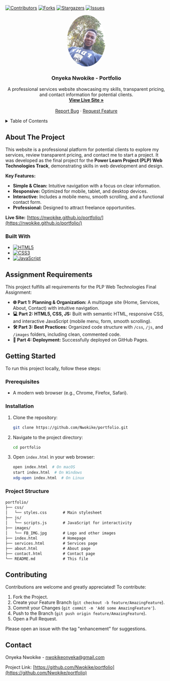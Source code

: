 <!-- PROJECT SHIELDS -->
[![Contributors][contributors-shield]][contributors-url]
[![Forks][forks-shield]][forks-url]
[![Stargazers][stars-shield]][stars-url]
[![Issues][issues-shield]][issues-url]

<!-- PROJECT LOGO -->
<div align="center">
  <a href="https://nwokike.github.io/portfolio/">
    <img src="images/FB_IMG.jpg" alt="Logo" width="120" style="border-radius: 50%;">
  </a>

<h3 align="center">Onyeka Nwokike - Portfolio</h3>

  <p align="center">
    A professional services website showcasing my skills, transparent pricing, and contact information for potential clients.
    <br />
    <a href="https://nwokike.github.io/portfolio/"><strong>View Live Site »</strong></a>
    <br />
    <br />
    <a href="https://github.com/Nwokike/portfolio/issues">Report Bug</a>
    ·
    <a href="https://github.com/Nwokike/portfolio/issues">Request Feature</a>
  </p>
</div>

<!-- TABLE OF CONTENTS -->
<details>
  <summary>Table of Contents</summary>
  <ol>
    <li>
      <a href="#about-the-project">About The Project</a>
      <ul>
        <li><a href="#built-with">Built With</a></li>
      </ul>
    </li>
    <li><a href="#assignment-requirements">Assignment Requirements</a></li>
    <li><a href="#getting-started">Getting Started</a></li>
    <li><a href="#contributing">Contributing</a></li>
    <li><a href="#contact">Contact</a></li>
  </ol>
</details>

<!-- ABOUT THE PROJECT -->
## About The Project

This website is a professional platform for potential clients to explore my services, review transparent pricing, and contact me to start a project. It was developed as the final project for the **Power Learn Project (PLP) Web Technologies Track**, demonstrating skills in web development and design.

**Key Features:**
- **Simple & Clean:** Intuitive navigation with a focus on clear information.
- **Responsive:** Optimized for mobile, tablet, and desktop devices.
- **Interactive:** Includes a mobile menu, smooth scrolling, and a functional contact form.
- **Professional:** Designed to attract freelance opportunities.

**Live Site:** [https://nwokike.github.io/portfolio/](https://nwokike.github.io/portfolio/)

### Built With

- [![HTML5][html5-shield]][html5-url]
- [![CSS3][css3-shield]][css3-url]
- [![JavaScript][javascript-shield]][javascript-url]

<!-- ASSIGNMENT REQUIREMENTS -->
## Assignment Requirements

This project fulfills all requirements for the PLP Web Technologies Final Assignment:

- **🌐 Part 1: Planning & Organization:** A multipage site (Home, Services, About, Contact) with intuitive navigation.
- **💻 Part 2: HTML5, CSS, JS:** Built with semantic HTML, responsive CSS, and interactive JavaScript (mobile menu, form, smooth scrolling).
- **🛠️ Part 3: Best Practices:** Organized code structure with `/css`, `/js`, and `/images` folders, including clean, commented code.
- **🚀 Part 4: Deployment:** Successfully deployed on GitHub Pages.

<!-- GETTING STARTED -->
## Getting Started

To run this project locally, follow these steps:

### Prerequisites

- A modern web browser (e.g., Chrome, Firefox, Safari).

### Installation

1. Clone the repository:
   ```bash
   git clone https://github.com/Nwokike/portfolio.git
   ```
2. Navigate to the project directory:
   ```bash
   cd portfolio
   ```
3. Open `index.html` in your web browser:
   ```bash
   open index.html  # On macOS
   start index.html  # On Windows
   xdg-open index.html  # On Linux
   ```

### Project Structure

```
portfolio/
├── css/
│   └── styles.css       # Main stylesheet
├── js/
│   └── scripts.js       # JavaScript for interactivity
├── images/
│   └── FB_IMG.jpg       # Logo and other images
├── index.html           # Homepage
├── services.html        # Services page
├── about.html           # About page
├── contact.html         # Contact page
└── README.md            # This file
```

<!-- CONTRIBUTING -->
## Contributing

Contributions are welcome and greatly appreciated! To contribute:

1. Fork the Project.
2. Create your Feature Branch (`git checkout -b feature/AmazingFeature`).
3. Commit your Changes (`git commit -m 'Add some AmazingFeature'`).
4. Push to the Branch (`git push origin feature/AmazingFeature`).
5. Open a Pull Request.

Please open an issue with the tag "enhancement" for suggestions.

<!-- CONTACT -->
## Contact

Onyeka Nwokike - [nwokikeonyeka@gmail.com](mailto:nwokikeonyeka@gmail.com)

Project Link: [https://github.com/Nwokike/portfolio](https://github.com/Nwokike/portfolio)

<!-- MARKDOWN LINKS & IMAGES -->
[contributors-shield]: https://img.shields.io/github/contributors/Nwokike/portfolio.svg?style=for-the-badge
[contributors-url]: https://github.com/Nwokike/portfolio/graphs/contributors
[forks-shield]: https://img.shields.io/github/forks/Nwokike/portfolio.svg?style=for-the-badge
[forks-url]: https://github.com/Nwokike/portfolio/network/members
[stars-shield]: https://img.shields.io/github/stars/Nwokike/portfolio.svg?style=for-the-badge
[stars-url]: https://github.com/Nwokike/portfolio/stargazers
[issues-shield]: https://img.shields.io/github/issues/Nwokike/portfolio.svg?style=for-the-badge
[issues-url]: https://github.com/Nwokike/portfolio/issues
[html5-shield]: https://img.shields.io/badge/HTML5-E34F26?style=for-the-badge&logo=html5&logoColor=white
[html5-url]: https://developer.mozilla.org/en-US/docs/Web/HTML
[css3-shield]: https://img.shields.io/badge/CSS3-1572B6?style=for-the-badge&logo=css3&logoColor=white
[css3-url]: https://developer.mozilla.org/en-US/docs/Web/CSS
[javascript-shield]: https://img.shields.io/badge/JavaScript-F7DF1E?style=for-the-badge&logo=javascript&logoColor=black
[javascript-url]: https://developer.mozilla.org/en-US/docs/Web/JavaScript

</xaiArtifact>

